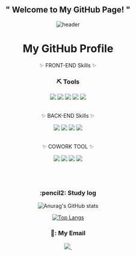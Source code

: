 <div align="center">

## " Welcome to My GitHub Page! "

![header](https://capsule-render.vercel.app/api?type=cylinder&color=000000&height=150&section=header&text=YeoungJunYoon&fontColor=ffffff&fontSize=70&animation=fadeIn&fontAlignY=55)

# My GitHub Profile

<!--
**yeoungjunyoon/yeoungjunyoon** is a ✨ _special_ ✨ repository because its `README.md` (this file) appears on your GitHub profile.

Here are some ideas to get you started:

- 🔭 I’m currently working on ...
- 🌱 I’m currently learning ...
- 👯 I’m looking to collaborate on ...
- 🤔 I’m looking for help with ...
- 💬 Ask me about ...
- 📫 How to reach me: ...
- 😄 Pronouns: ...
- ⚡ Fun fact: ...
-->


✨ FRONT-END Skills ✨  
<h3 align="center"> ⛏ Tools </h3>

<img src="https://img.shields.io/badge/javascript-F7DF1E?style=for-the-badge&logo=javascript&logoColor=black"> 
<img src="https://img.shields.io/badge/css-1572B6?style=for-the-badge&logo=css3&logoColor=white"> 
<img src="https://img.shields.io/badge/html5-E34F26?style=for-the-badge&logo=html5&logoColor=white"> 
<img src="https://img.shields.io/badge/jquery-0769AD?style=for-the-badge&logo=jquery&logoColor=white">
<img src="https://img.shields.io/badge/React-61DAFB?style=for-the-badge&logo=react&logoColor=white">
<br><br>



✨ BACK-END Skills ✨ 

<img src="https://img.shields.io/badge/java-007396?style=for-the-badge&logo=java&logoColor=white">
<img src="https://img.shields.io/badge/springboot-6DB33F?style=for-the-badge&logo=springboot&logoColor=white">
<img src="https://img.shields.io/badge/MySQL-4479A1?style=for-the-badge&logo=MySQL&logoColor=white">
<img src="https://img.shields.io/badge/spring-6DB33F?style=for-the-badge&logo=spring&logoColor=white"> 
<br><br>



✨  COWORK TOOL  ✨ 

<img src="https://img.shields.io/badge/Visual Studio Code-007ACC?style=for-the-badge&logo=Visual Studio Code&logoColor=white"/>
<img src="https://img.shields.io/badge/Eclipse IDE-2C2255?style=for-the-badge&logo=Eclipse IDE&logoColor=white"/>
<img src="https://img.shields.io/badge/github-181717?style=for-the-badge&logo=github&logoColor=white">
<img src="https://img.shields.io/badge/Notion-000000?style=for-the-badge&logo=Notion&logoColor=white">
</div>

<br><br>



<div align=center>

<h3 align="center">  :pencil2: Study log </h3>
   
![Anurag's GitHub stats](https://github-readme-stats.vercel.app/api?username=yeoungjunyoon&show_icons=true&theme=radical)


[![Top Langs](https://github-readme-stats.vercel.app/api/top-langs/?username=yeoungjunyoon&layout=compact)](https://github.com/anuraghazra/github-readme-stats)

</div>

<div> 
 <h3 align="center">   📧: My Email </h3>
 <div align="center">
 <a href="mailto:cmg981548@gmail.com">
    <img
      src="https://img.shields.io/badge/cmg981548@gmail.com-D14836?style=for-the-badge&logo=gmail&logoColor=white"/>&nbsp
  </a>
</div>

</div>



